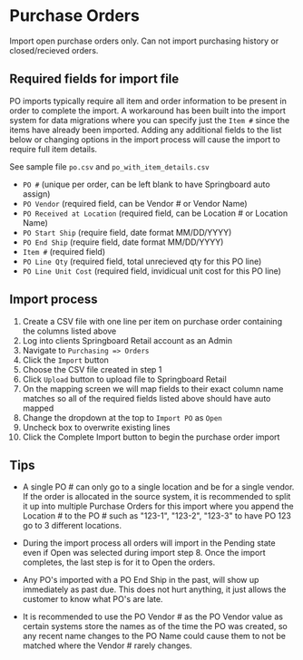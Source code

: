 # Purchase Orders
Import open purchase orders only. Can not import purchasing history or closed/recieved orders.

## Required fields for import file
PO imports typically require all item and order information to be present in order to complete the import. A workaround has been built into the import system for data migrations where you can specify just the `Item #` since the items have already been imported. Adding any additional fields to the list below or changing options in the import process will cause the import to require full item details.

See sample file `po.csv` and `po_with_item_details.csv`

* `PO #` (unique per order, can be left blank to have Springboard auto assign)
* `PO Vendor` (required field, can be Vendor # or Vendor Name)
* `PO Received at Location` (required field, can be Location # or Location Name)
* `PO Start Ship` (require field, date format MM/DD/YYYY)
* `PO End Ship` (require field, date format MM/DD/YYYY)
* `Item #` (required field)
* `PO Line Qty` (required field, total unrecieved qty for this PO line)
* `PO Line Unit Cost` (required field, invidicual unit cost for this PO line)

## Import process

1. Create a CSV file with one line per item on purchase order containing the columns listed above
2. Log into clients Springboard Retail account as an Admin
3. Navigate to `Purchasing => Orders`
4. Click the `Import` button
5. Choose the CSV file created in step 1
6. Click `Upload` button to upload file to Springboard Retail
7. On the mapping screen we will map fields to their exact column name matches so all of the required fields listed above should have auto mapped
8. Change the dropdown at the top to `Import PO` as `Open`
9. Uncheck box to overwrite existing lines
10. Click the Complete Import button to begin the purchase order import


## Tips

* A single PO # can only go to a single location and be for a single vendor. If the order is allocated in the source system, it is recommended to split it up into multiple Purchase Orders for this import where you append the Location # to the PO # such as "123-1", "123-2", "123-3" to have PO 123 go to 3 different locations.

* During the import process all orders will import in the Pending state even if Open was selected during import step 8. Once the import completes, the last step is for it to Open the orders.

* Any PO's imported with a PO End Ship in the past, will show up immediately as past due. This does not hurt anything, it just allows the customer to know what PO's are late.

* It is recommended to use the PO Vendor # as the PO Vendor value as certain systems store the names as of the time the PO was created, so any recent name changes to the PO Name could cause them to not be matched where the Vendor # rarely changes.